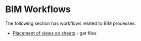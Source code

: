 # BIM Workflows

The following section has workflows related to BIM processes:

* [Placement of views on sheets](views-on-sheets.md) - get files 

